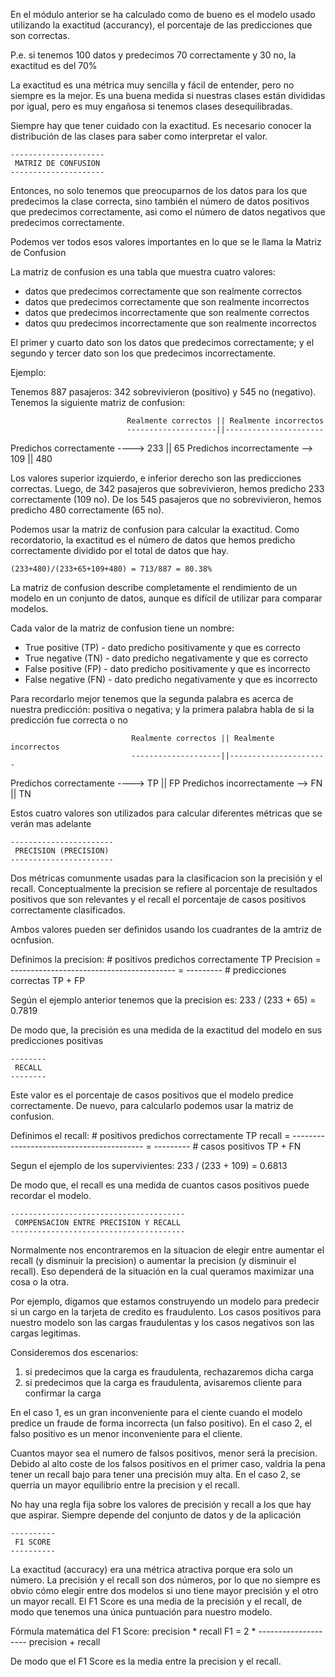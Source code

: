 En el módulo anterior se ha calculado como de bueno es el modelo usado
utilizando la exactitud (accurancy), el porcentaje de las predicciones que
son correctas.

P.e. si tenemos 100 datos y predecimos 70 correctamente y 30 no, la exactitud
es del 70%

La exactitud es una métrica muy sencilla y fácil de entender, pero no siempre
es la mejor. Es una buena medida si nuestras clases están divididas por igual,
pero es muy engañosa si tenemos clases desequilibradas.

Siempre hay que tener cuidado con la exactitud. Es necesario conocer la
distribución de las clases para saber como interpretar el valor.


    ---------------------
     MATRIZ DE CONFUSION
    ---------------------

Entonces, no solo tenemos que preocuparnos de los datos para los que predecimos la
clase correcta, sino también el número de datos positivos que predecimos correctamente,
asi como el número de datos negativos que predecimos correctamente.

Podemos ver todos esos valores importantes en lo que se le llama la Matriz de Confusion

La matriz de confusion es una tabla que muestra cuatro valores:
 - datos que predecimos correctamente que son realmente correctos
 - datos que predecimos correctamente que son realmente incorrectos
 - datos que predecimos incorrectamente que son realmente correctos
 - datos quu predecimos incorrectamente que son realmente incorrectos

El primer y cuarto dato son los datos que predecimos correctamente; y el segundo y tercer
dato son los que predecimos incorrectamente.


Ejemplo:

Tenemos 887 pasajeros: 342 sobrevivieron (positivo) y 545 no (negativo). Tenemos la siguiente
matriz de confusion:

                              Realmente correctos || Realmente incorrectos
                              --------------------||----------------------
Predichos correctamente ---->         233         ||          65
Predichos incorrectamente -->         109         ||          480

Los valores superior izquierdo, e inferior derecho son las predicciones correctas. Luego,
de 342 pasajeros que sobrevivieron, hemos predicho 233 correctamente (109 no). De los 545
pasajeros que no sobrevivieron, hemos predicho 480 correctamente (65 no).

Podemos usar la matriz de confusion para calcular la exactitud. Como recordatorio, la
exactitud es el número de datos que hemos predicho correctamente dividido por el total de
datos que hay.

    (233+480)/(233+65+109+480) = 713/887 = 80.38%

La matriz de confusion describe completamente el rendimiento de un modelo en un conjunto
de datos, aunque es difícil de utilizar para comparar modelos.


Cada valor de la matriz de confusion tiene un nombre:
 - True positive (TP) - dato predicho positivamente y que es correcto
 - True negative (TN) - dato predicho negativamente y que es correcto
 - False positive (FP) - dato predicho positivamente y que es incorrecto
 - False negative (FN) - dato predicho negativamente y que es incorrecto

 Para recordarlo mejor tenemos que la segunda palabra es acerca de nuestra predicción:
 positiva o negativa; y la primera palabra habla de si la predicción fue correcta o no

                               Realmente correctos || Realmente incorrectos
                               --------------------||----------------------
Predichos correctamente ---->           TP         ||          FP
Predichos incorrectamente -->           FN         ||          TN


Estos cuatro valores son utilizados para calcular diferentes métricas que se verán mas adelante



    -----------------------
     PRECISION (PRECISION)
    -----------------------

Dos métricas comunmente usadas para la clasificacion son la precisión y el recall. Conceptualmente
la precision se refiere al porcentaje de resultados positivos que son relevantes y el recall el
porcentaje de casos positivos correctamente clasificados.

Ambos valores pueden ser definidos usando los cuadrantes de la amtriz de ocnfusion.

Definimos la precision:
                # positivos predichos correctamente        TP
Precision = ----------------------------------------- = ---------
                      # predicciones correctas           TP + FP


Según el ejemplo anterior tenemos que la precision es:
    233 / (233 + 65) = 0.7819

De modo que, la precisión es una medida de la exactitud del modelo en sus predicciones positivas


    --------
     RECALL
    --------

Este valor es el porcentaje de casos positivos que el modelo predice correctamente. De nuevo, para
calcularlo podemos usar la matriz de confusion.

Definimos el recall:
             # positivos predichos correctamente        TP
recall = ----------------------------------------- = ---------
                   # casos positivos                  TP + FN

Segun el ejemplo de los supervivientes:
     233 / (233 + 109) = 0.6813

De modo que, el recall es una medida de cuantos casos positivos puede recordar el modelo.



    ---------------------------------------
     COMPENSACION ENTRE PRECISION Y RECALL
    ---------------------------------------

Normalmente nos encontraremos en la situacion de elegir entre aumentar el recall (y disminuir la precision)
o aumentar la precision (y disminuir el recall). Eso dependerá de la situación en la cual queramos maximizar
una cosa o la otra.

Por ejemplo, digamos que estamos construyendo un modelo para predecir si un cargo en la tarjeta de credito es
fraudulento. Los casos positivos para nuestro modelo son las cargas fraudulentas y los casos negativos son las
cargas legitimas.

Consideremos dos escenarios:
 1. si predecimos que la carga es fraudulenta, rechazaremos dicha carga
 2. si predecimos que la carga es fraudulenta, avisaremos cliente para confirmar la carga

En el caso 1, es un gran inconveniente para el ciente cuando el modelo predice un fraude de forma incorrecta
(un falso positivo). En el caso 2, el falso positivo es un menor inconveniente para el cliente.

Cuantos mayor sea el numero de falsos positivos, menor será la precision. Debido al alto coste de los falsos
positivos en el primer caso, valdria la pena tener un recall bajo para tener una precisión muy alta. En el caso
2, se querria un mayor equilibrio entre la precision y el recall.

No hay una regla fija sobre los valores de precisión y recall a los que hay que aspirar. Siempre depende del
conjunto de datos y de la aplicación


    ----------
     F1 SCORE
    ----------

La exactitud (accuracy) era una métrica atractiva porque era solo un número. La precisión y el recall son dos
números, por lo que no siempre es obvio cómo elegir entre dos modelos si uno tiene mayor precisión y el otro
un mayor recall. El F1 Score es una media de la precisión y el recall, de modo que tenemos una única puntuación
para nuestro modelo.

Fórmula matemática del F1 Score:
              precision * recall
    F1 = 2 * --------------------
              precision + recall

De modo que el F1 Score es la media entre la precision y el recall.



